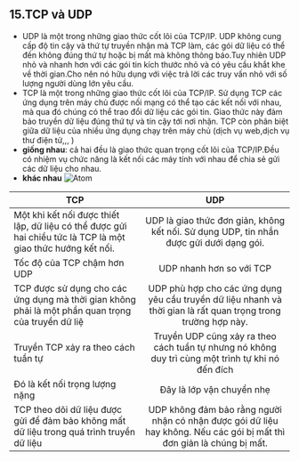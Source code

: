 ## 15.TCP và UDP ## 
- UDP là một trong những giao thức cốt lõi của TCP/IP. UDP không cung cấp độ tin cậy và thứ tự truyền nhận mà TCP làm, các gói dữ liệu có thể đến không đúng thứ tự hoặc bị mất mà không thông báo.Tuy nhiên UDP nhỏ và nhanh hơn với các gói tin kích thước nhỏ và có yêu cầu khắt khe về thời gian.Cho nên nó hữu dụng với việc trả lời các truy vấn nhỏ với số lượng người dùng lớn yêu cầu. 
- TCP là một trong những giao thức cốt lõi của TCP/IP. Sử dụng TCP các ứng dụng trên máy chủ được nối mạng có thể tạo các kết nối với nhau, mà qua đó chúng có thể trao đổi dữ liệu các gói tin. Giao thức này đảm bảo truyền dữ liệu đúng thứ tự và tin cậy tới nơi nhận. TCP còn phân biệt giữa dữ liệu của nhiều ứng dụng chạy trên máy chủ (dịch vụ web,dịch vụ thư điện tử,,, )
- **giống nhau**: cả hai đều là giao thức quan trọng cốt lõi của TCP/IP.Đều có nhiệm vụ chức năng là kết nối các máy tính với nhau để chia sẻ gửi các dữ liệu cho nhau.
- **khác nhau**
 ![Atom](https://kysudien.files.wordpress.com/2014/03/images.jpg)

 | TCP       | UDP      | 
| ------------- |:-------------:| 
| Một khi kết nối được thiết lập, dữ liệu có thể được gửi hai chiều tức là TCP là một giao thức hướng kết nối.     | UDP là giao thức đơn giản, không kết nối. Sử dụng UDP, tin nhắn được gửi dưới dạng gói. | 
| Tốc độ của TCP chậm hơn UDP     |UDP nhanh hơn so với TCP      |   
|TCP được sử dụng cho các ứng dụng mà thời gian không phải là một phần quan trọng của truyền dữ liệ |UDP phù hợp cho các ứng dụng yêu cầu truyền dữ liệu nhanh và thời gian là rất quan trọng trong trường hợp này.     |  
| Truyền TCP xảy ra theo cách tuần tự     |Truyền UDP cũng xảy ra theo cách tuần tự nhưng nó không duy trì cùng một trình tự khi nó đến đích      |   
| Đó là kết nối trọng lượng nặng     |Đây là lớp vận chuyển nhẹ      |   
| TCP theo dõi dữ liệu được gửi để đảm bảo không mất dữ liệu trong quá trình truyền dữ liệu     |UDP không đảm bảo rằng người nhận có nhận được gói dữ liệu hay không. Nếu các gói bị mất thì đơn giản là chúng bị mất.